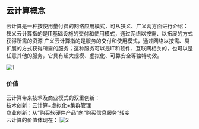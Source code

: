 ## 云计算概念
云计算是一种按使用量付费的网络应用模式，可从狭义、广义两方面进行介绍：
狭义云计算指的是IT基础设施的交付和使用模式，通过网络以按需、以拓展的方式获得所需的资源
广义云计算指的是服务的交付和使用模式，通过网络以按需、易扩展的方式获得所需的服务；这种服务可以是IT和软件、互联网相关的，也可以是任意其他的服务，它具有超大规模、虚拟化、可靠安全等独特功效。

![1](https://github.com/user-attachments/assets/f10cee26-8825-4863-a152-3eded4bad04f)

### 价值
云计算带来技术及商业模式的双重创新：   
  技术创新：云计算=虚拟化+集群管理  
  商业创新：从“购买软硬件产品”向“购买信息服务”转变  
云计算的价值体现在：
![2](https://github.com/user-attachments/assets/864fa910-cc89-4ade-b0ea-5ca8d5695e4d)

